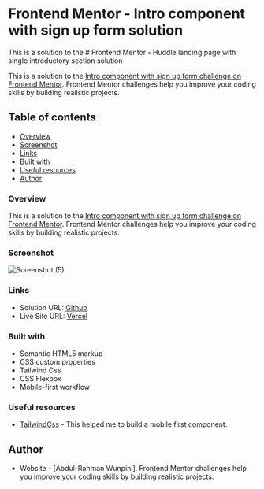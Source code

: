 # Frontend Mentor - Intro component with sign up form solution

This is a solution to the # Frontend Mentor - Huddle landing page with single introductory section solution

This is a solution to the  [Intro component with sign up form challenge on Frontend Mentor](https://www.frontendmentor.io/challenges/intro-component-with-signup-form-5cf91bd49edda32581d28fd1). Frontend Mentor challenges help you improve your coding skills by building realistic projects. 

## Table of contents

  - [Overview](#Overview)
  - [Screenshot](#screenshot)
  - [Links](#links)
  - [Built with](#built-with)
  - [Useful resources](#useful-resources)
- [Author](#author)



### Overview
This is a solution to the  [Intro component with sign up form challenge on Frontend Mentor](https://www.frontendmentor.io/challenges/intro-component-with-signup-form-5cf91bd49edda32581d28fd1). Frontend Mentor challenges help you improve your coding skills by building realistic projects. 



### Screenshot
![Screenshot (5)](https://user-images.githubusercontent.com/55752850/204106133-309ebddc-c534-46e3-aa54-f5471f221e96.png)



### Links

- Solution URL: [Github](https://github.com/ramz04/Intro-Component-Signup/)
- Live Site URL: [Vercel](https://intro-component-signup.vercel.app/)
### Built with

- Semantic HTML5 markup
- CSS custom properties
- Tailwind Css
- CSS Flexbox
- Mobile-first workflow


### Useful resources

- [TailwindCss](https://tailwindcss.com/) - This helped me to build a mobile first component.


## Author

- Website - [Abdul-Rahman Wunpini]. Frontend Mentor challenges help you improve your coding skills by building realistic projects. 
